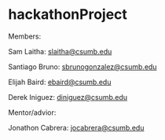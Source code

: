 # hackathonProject
Members:

Sam Laitha: slaitha@csumb.edu

Santiago Bruno: sbrunogonzalez@csumb.edu

Elijah Baird: ebaird@csumb.edu

Derek Iniguez: diniguez@csumb.edu


Mentor/advior:

Jonathon Cabrera: jocabrera@csumb.edu

